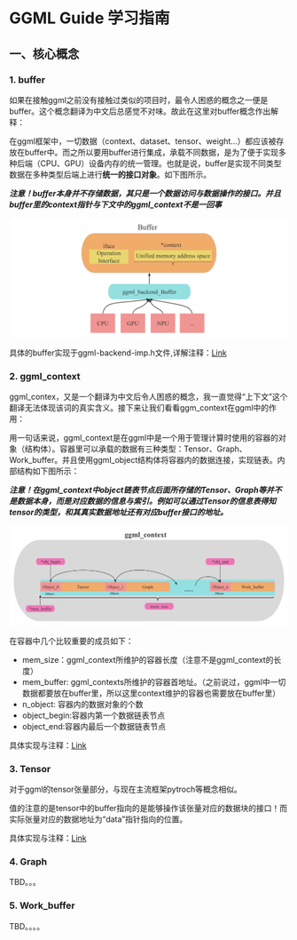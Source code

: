 # GGML Guide 学习指南

## 一、核心概念

### 1. buffer

如果在接触ggml之前没有接触过类似的项目时，最令人困惑的概念之一便是buffer。这个概念翻译为中文后总感觉不对味。故此在这里对buffer概念作出解释：

在ggml框架中，一切数据（context、dataset、tensor、weight...）都应该被存放在buffer中。而之所以要用buffer进行集成，承载不同数据，是为了便于实现多种后端（CPU、GPU）设备内存的统一管理。也就是说，buffer是实现不同类型数据在多种类型后端上进行**统一的接口对象**。如下图所示。

***注意！buffer本身并不存储数据，其只是一个数据访问与数据操作的接口。并且buffer里的context指针与下文中的ggml_context不是一回事***

![ggml_buffer](../images/ggml_buffer.png)

具体的buffer实现于ggml-backend-imp.h文件,详解注释：[Link](./GGML_man/ggml-backend-impl.md#1-ggml_backend_buffer)

### 2. ggml_context

ggml_contex，又是一个翻译为中文后令人困惑的概念，我一直觉得“上下文”这个翻译无法体现该词的真实含义。接下来让我们看看ggm_context在ggml中的作用：

用一句话来说，ggml_context是在ggml中是一个用于管理计算时使用的容器的对象（结构体）。容器里可以承载的数据有三种类型：Tensor、Graph、Work_buffer。并且使用ggml_object结构体将容器内的数据连接，实现链表。内部结构如下图所示：

***注意！在ggml_context中object链表节点后面所存储的Tensor、Graph等并不是数据本身，而是对应数据的信息与索引。例如可以通过Tensor的信息表得知tensor的类型，和其真实数据地址还有对应buffer接口的地址。***

![](../images/ggml_context.png)

在容器中几个比较重要的成员如下：

- mem_size：ggml_context所维护的容器长度（注意不是ggml_context的长度）
- mem_buffer: ggml_contexts所维护的容器首地址。（之前说过，ggml中一切数据都要放在buffer里，所以这里context维护的容器也需要放在buffer里）
- n_object: 容器内的数据对象的个数
- object_begin:容器内第一个数据链表节点
- object_end:容器内最后一个数据链表节点

具体实现与注释：[Link](./GGML_man/ggml_c.md#1-ggml_contex)

### 3. Tensor

对于ggml的tensor张量部分，与现在主流框架pytroch等概念相似。

值的注意的是tensor中的buffer指向的是能够操作该张量对应的数据块的接口！而实际张量对应的数据地址为“data”指针指向的位置。

具体实现与注释：[Link](./GGML_man/ggml_c.md#2-ggml_tensor)

### 4. Graph

TBD。。。

### 5. Work_buffer

TBD。。。。

